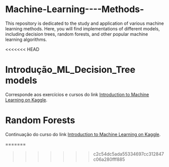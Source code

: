 # Machine-Learning----Methods-
This repository is dedicated to the study and application of various machine learning methods. Here, you will find implementations of different models, including decision trees, random forests, and other popular machine learning algorithms.

<<<<<<< HEAD
# Introdução_ML_Decision_Tree models
Corresponde aos exercícios e cursos do link [Introduction to Machine Learning on Kaggle](https://www.kaggle.com/learn/intro-to-machine-learning).

# Random Forests
Continuação do curso do link [Introduction to Machine Learning on Kaggle](https://www.kaggle.com/learn/intro-to-machine-learning).

=======
>>>>>>> c2c54dc5ada55334697cc312847c06a280fff885
